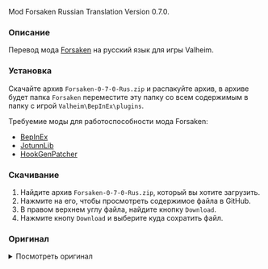 Mod Forsaken Russian Translation Version 0.7.0.

### Описание

Перевод мода [Forsaken](https://www.nexusmods.com/valheim/mods/799) на русский язык для игры Valheim. 

### Установка

Скачайте архив `Forsaken-0-7-0-Rus.zip` и распакуйте архив, в архиве будет папка `Forsaken` переместите эту папку со всем содержимым в папку с игрой `Valheim\BepInEx\plugins`.

Требуемие моды для работоспособности мода Forsaken:
* [BepInEx](https://valheim.thunderstore.io/package/denikson/BepInExPack_Valheim/)
* [JotunnLib](https://www.nexusmods.com/valheim/mods/507)
* [HookGenPatcher](https://www.nexusmods.com/valheim/mods/505)

### Скачивание

1. Найдите архив `Forsaken-0-7-0-Rus.zip`, который вы хотите загрузить.
2. Нажмите на его, чтобы просмотреть содержимое файла в GitHub.
3. В правом верхнем углу файла, найдите кнопку `Download`.
4. Нажмите кнопу `Download` и выберите куда сохратить файл.

### Оригинал 

<details>
  <summary>Посмотреть оригинал</summary>
  
```
{
  "BattleaxeLightning_Name": "Static Cleaver",
  "BattleaxeLightning_Description": "Bzzzzzzzt.",
  "BowFrost_Name": "Rimefang",
  "BowFrost_Description": "They won't be cold until they freeze. They won't speak unless they scream.",
  "KnifeFrost_Name": "Icicle",
  "KnifeFrost_Description": "Ancient crystalized magic.",
  "ShieldFire_Name": "Aegis of the Dead King",
  "ShieldFire_Description": "All returns to dust.",
  "SledgeFire_Name": "Molten Star",
  "SledgeFire_Description": "Smells of sulfur and burning flesh...",
  "SledgePoison_Name": "Rotclub",
  "SledgePoison_Description": "It reeks... Absolutely disgusting...",
  "SpearSpirit_Name": "Spiritine, the Primordial Impaler",
  "SpearSpirit_Description": "Even the old ones have forgotten.",
  "SpellFire_Name": "Chaotic Hand",
  "SpellFire_Description": "The burning essence of a god.",
  "SwordFire_Name": "Riftblade",
  "SwordFire_Description": "This feeling...",
  "SwordLightning_Name": "Bolt's Edge",
  "SwordLightning_Description": "In battle there is no law.",
  "UnarmedFenring_Name": "Lycanthro",
  "UnarmedFenring_Description": "Shadows are our sails of night, and soon they'll take away your light.",
  "UnarmedFrostOH_Name": "Wyrmripper",
  "UnarmedFrostOH_Description": "Dragon Queen's Underbite",
  "UnarmedFrost_Name": "Wyrmfist",
  "UnarmedFrost_Description": "Dragon Queen's Overbite",
  "LegsFeral_Name": "Feral Treads Coded",
  "LegsFeral_Description": "Bzzzzzzzt.",
  "StaffGoblin_Name": "Goblin Staff",
  "StaffGoblin_Description": "Strange magics in this 10th world.",
  "SwordGhost_Name": "Placeholder",
  "SwordGhost_Description": "Plac,
  "Effect_SE_LifeLeech_Name": "Life Leech",
  "Effect_SE_LifeLeech_Tooltip1": "Heal",
  "Effect_SE_LifeLeech_Tooltip2": "of damage dealt as HP each hit."
}
```
</details>

